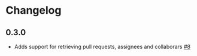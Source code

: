 # Changelog

## 0.3.0
  * Adds support for retrieving pull requests, assignees and collaborars [#8](https://github.com/singer-io/tap-github/pull/8)
